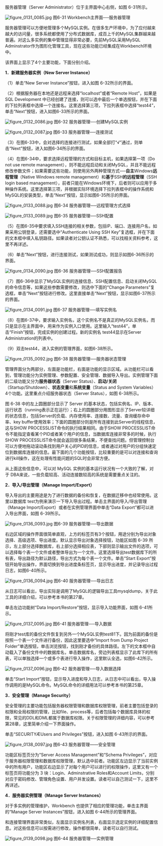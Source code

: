 

服务器管理（Server Administrator）位于主界面中心右侧，如图 6-31所示。



![figure_0131_0085.jpg](../images/figure_0131_0085.jpg)
图6-31 Workbench主界面──服务器管理

服务器管理可以方便地管理多个MySQL实例。在很多生产环境中，为了应付越来越大的访问量，很多系统都使用了分布式数据库，成百上千的MySQL集群越来越普遍。对这么多实例的集中管理显得非常必要，先前MySQL采用MySQL Adminstrator作为图形化管理工具，现在这些功能已经集成在Workbench环境中。

该界面上显示了4个主要功能，下面分别介绍。

**1．新建服务器实例（New Server Instance）**

（1）单击“New Server Instance”按钮，进入如图 6-32所示的界面。

（2）根据服务器在本地还是远程来选择“localhost”或者“Remote Host”，如果是 SQL Development 中已经创建了连接，则可以选中最后一个单选按钮，并在下面的下拉列表框中选择一个连接名。这里选择第三项，下拉列表框中选择“test44”，单击“Next”按钮，进入如图6-33所示的界面。



![figure_0132_0086.jpg](../images/figure_0132_0086.jpg)
图6-32 服务器管理──创建MySQL实例



![figure_0132_0087.jpg](../images/figure_0132_0087.jpg)
图6-33 服务器管理──连接测试

（3）在图6-33中，会对选择的连接进行测试，如果全部打“√”通过，则单击“Next”按钮，进入如图6-34所示的界面。

（4）在图6-34中，要求选择远程管理的方式和目标主机，如果选择第一项（Do not use remote management），则不能远程启动和关闭MySQL，并且不能远程修改参数文件；如果需要这些功能，则使用另外两种管理方式──**自主**Windows**远程管理**（Native Windows remote management）和**基于**SSH**的远程管理**（SSH login based management），前者只能在Windows环境下，后者则可以应用于多种操作系统。这里选择第三项，并根据实际环境选择下拉列表框中的操作系统和MySQL的安装类型，单击“Next”按钮，显示如图6-35所示的界面。



![figure_0133_0088.jpg](../images/figure_0133_0088.jpg)
图6-34 服务器管理──远程管理方式选择



![figure_0133_0089.jpg](../images/figure_0133_0089.jpg)
图6-35 服务器管理──SSH配置

（5）在图6-35中要求填入SSH连接的相关参数，包括IP、端口、连接用户名，如果采用公钥登录，还需要选中“Authenticate Using SSH Key”复选框，并在下面的文本框中填入私钥路径。如果读者对公钥认证不熟悉，可以找相关资料参考，这里不再详述。

（6）单击“Next”按钮，进行连接测试，如果测试成功，则显示如图6-36所示的界面。



![figure_0134_0090.jpg](../images/figure_0134_0090.jpg)
图6-36 服务器管理──SSH配置报告

（7）图6-36中显示了MySQL实例的连接信息、SSH配置信息、启动关闭MySQL的命令信息等，如果这些参数需要修改，则选中下面的“Change Parameters”复选框，单击“Next”按钮进行修改。这里直接单击“Next”按钮，显示如图6-37所示的界面。



![figure_0134_0091.jpg](../images/figure_0134_0091.jpg)
图6-37 服务器管理──填写实例名

（8）在图6-37中，要求输入实例名，这个实例名不是真正的MySQL实例名，而只是显示在主界面中，用来作为实例入口使用。这里输入“test44”，单击“Finish”按钮，完成实例的创建过程。新的实例名 test44显示在Server Administration的列表中。

（9）双击test44，进入实例的管理界面，如图6-38所示。



![figure_0135_0092.jpg](../images/figure_0135_0092.jpg)
图6-38 服务器管理──服务器状态管理

管理界面分为两部分，左面是功能栏，右面是功能的显示区域。从功能栏可以看到，管理功能分为实例管理、参数配置、安全管理、数据导入导出。实例管理下面的二级功能又分为**服务器状态**（Server Status）、**启动/关闭**（Startup/Shutdown）、**状态变量**和**系统变量**（Status and System Variables）4个功能。这里重点介绍服务器状态（Server Status），如图 6-38所示。

图 6-38 中的左上圆圈部分显示了 Server 的基本状态，包括实例名、IP、版本、运行状态（running表示正在运行）；右上的圆圈部分用图形显示了Server较详细的状态信息，包括Server的负载、内存使用率、连接数、流量、查询缓存命中率、key buffer使用效率；下面的圆圈部分则是所有连接到此Server的线程信息，这与SHOW PROCESSLIST命令的执行结果相同。由于SHOW PROCESSLIST命令不能指定查看某个PID或者某个用户的信息，当数据库连接非常多的时候，执行SHOW PROCESSLIST命令就会返回很多条结果，不便查找问题。但管理控制台可以方便地拖动滚动条找到用户关心的PID的信息，或者通过对用户的分组快速定位到数据库连接的信息。最下面的几个功能按钮，比较重要的是可以对连接和查询进行kill操作，这在处理有性能问题的SQL时会非常方便。

从上面这些信息中，可以对 MySQL 实例的基本运行状况有一个大致的了解，对于 DBA来说，一些负载较高、活动连接数较高的系统是需要重点关注的。

**2．导入/导出管理（Manage Import/Export）**

导入导出的主要用途是为了进行数据的备份和恢复，在数据迁移中也经常使用。这里以数据库 test为例来演示一下导入导出过程。单击主界面的导入/导出管理（Manage Import/Export）或者在实例管理界面中单击“Data Export”都可以进入导出界面，如图 6-39所示。



![figure_0136_0093.jpg](../images/figure_0136_0093.jpg)
图6-39 服务器管理──导出数据

右边区域的操作界面很简单直观，上方的标签页有3个按钮，用途分别为导出对象选择、高级选项、导出进度。默认显示导出对象选择按钮，功能区如图 6-39 所示，左上部分选择数据库，右上部分选择相应表，下部则显示输出文件的选项，可以选择每个表一个文件或者整体导出为一个文件。这里选择导出test数据库下的所有表，导出路径为默认路径，导出方式为每个表一个文件。单击“Start Export”按钮开始导出操作，界面切换到导出进度条标签页，显示导出进度，并记录导出过程日志，如图6-40所示。



![figure_0136_0094.jpg](../images/figure_0136_0094.jpg)
图6-40 服务器管理──导出日志

从日志可以看出，导出实际是调用了MySQL的逻辑导出工具mysqldump，关于此工具的详细介绍，可以参考本书的第27章。

单击左边功能树“Data Import/Restore”按钮，显示导入功能界面，如图 6-41所示。



![figure_0137_0095.jpg](../images/figure_0137_0095.jpg)
图6-41 服务器管理──导入数据

将刚才test库的备份文件恢复到另外一个MySQL实例test81下。因为前面的备份是按照一个表一个文件进行备份，因此这里要选中“Import from Dump Project Folder”单选按钮，单击浏览按钮，找到刚才备份的具体路径。左下的文本框中自动载入了备份文件中的数据库名，单击数据库名，旁边列表框显示了此库下的所有表，可以单独选择一个或多个表进行导入操作，这里默认全选，如图6-42所示。



![figure_0137_0096.jpg](../images/figure_0137_0096.jpg)
图6-42 服务器管理──导入数据选择

单击“Start Import”按钮，显示导入进度和导入日志，从日志中可以看出，导入操作调用的是MySQL命令。MySQL命令的详细用法可以参考本书的第25章。

**3．安全管理（Manage Security）**

安全管理的主要功能包括服务器权限管理和数据库权限管理，前者主要包括登录的权限和全局权限的管理，比如file、process等，后者包括每个数据库具体的权限，常见的DDL和DML都属于数据库权限。关于权限管理的详细内容，可以参考第28章，这里简单介绍一下界面操作。

单击“SECURITYÆUsers and Privileges”按钮，进入如图 6-43所示的界面。



![figure_0138_0097.jpg](../images/figure_0138_0097.jpg)
图6-43 服务器管理——安全管理

功能区标签页分为“Server Access Management”和“Schema Privileges”，对应于服务器权限管理和数据库权限管理，默认选中前者。功能区左边显示了当前实例中的所有用户，功能区右边显示了对每个用户可以进行的权限操作，这里又有一个标签页将功能分为 3 块：Login、Adminstrative Roles和Account Limits，分别对应于密码修改、管理角色设置、用户并发设置。读者可以自己测试一下，这里不再详述。

**4．服务器实例管理（Manage Server Instances）**

对于多实例的管理维护，Workbench 也提供了相应的管理功能，单击主界面的“Manage Server Instances”按钮，进入如图 6-44所示的管理界面。

和连接管理界面非常类似，左面显示实例名列表，右面显示选定实例的详细配置信息。对这些信息可以按需进行修改，操作都很简单，读者可以自行测试。



![figure_0139_0098.jpg](../images/figure_0139_0098.jpg)
图6-44 服务器管理──实例管理



